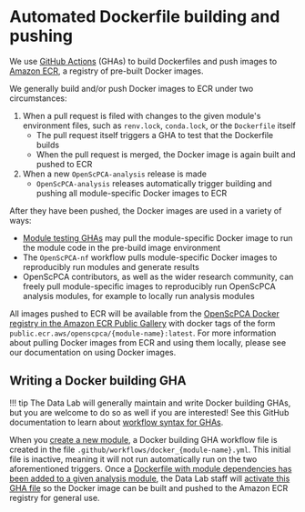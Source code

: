 # Automated Dockerfile building and pushing

We use [GitHub Actions](https://docs.github.com/en/actions) (GHAs) to build Dockerfiles and push images to [Amazon ECR](https://aws.amazon.com/ecr/), a registry of pre-built Docker images.

We generally build and/or push Docker images to ECR under two circumstances:

1. When a pull request is filed with changes to the given module's environment files, such as `renv.lock`, `conda.lock`, or the `Dockerfile` itself
    - The pull request itself triggers a GHA to test that the Dockerfile builds
    - When the pull request is merged, the Docker image is again built and pushed to ECR
2. When a new `OpenScPCA-analysis` release is made
    - `OpenScPCA-analysis` releases automatically trigger building and pushing all module-specific Docker images to ECR

After they have been pushed, the Docker images are used in a variety of ways:

- [Module testing GHAs](./run-module-gha.md) may pull the module-specific Docker image to run the module code in the pre-build image environment
- The `OpenScPCA-nf` workflow pulls module-specific Docker images to reproducibly run modules and generate results <!-- STUB_LINK openscpca-nf -->
- OpenScPCA contributors, as well as the wider research community, can freely pull module-specific images to reproducibly run OpenScPCA analysis modules, for example to locally run analysis modules

All images pushed to ECR will be available from the [OpenScPCA Docker registry in the Amazon ECR Public Gallery](https://gallery.ecr.aws/openscpca) with docker tags of the form `public.ecr.aws/openscpca/{module-name}:latest`.
For more information about pulling Docker images from ECR and using them locally, please see our documentation on using Docker images. <!-- STUB_LINK using images. -->


## Writing a Docker building GHA

!!! tip
    The Data Lab will generally maintain and write Docker building GHAs, but you are welcome to do so as well if you are interested!
    See this GitHub documentation to learn about [workflow syntax for GHAs](https://docs.github.com/en/actions/using-workflows/workflow-syntax-for-github-actions).

When you [create a new module](../../contributing-to-analyses/analysis-modules/creating-a-module.md), a Docker building GHA workflow file is created in the file `.github/workflows/docker_{module-name}.yml`.
This initial file is inactive, meaning it will not run automatically run on the two aforementioned triggers.
Once a [Dockerfile with module dependencies has been added to a given analysis module](../docker/docker-images.md#analysis-module-dockerfiles), the Data Lab staff will [activate this GHA file](../docker/docker-images.md#automated-testing-and-deployment) so the Docker image can be built and pushed to the Amazon ECR registry for general use.
